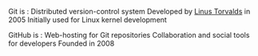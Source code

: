 Git is :
Distributed version-control system
Developed by [Linus Torvalds](https://en.wikipedia.org/wiki/Linus_Torvalds) in 2005
Initially used for Linux kernel development
 
GitHub is :
Web-hosting for Git repositories
Collaboration and social tools for developers
Founded in 2008
